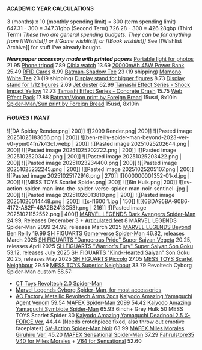 #### **ACADEMIC YEAR CALCULATIONS**  
3 (months) x 10 (monthly spending limit) \= 300 (term spending limit)  
647.31 \- 300 \= 347.31gbp (Second Term)
726.28 \- 300 \= 426.28gbp (Third Term)
*These two are general spending budgets. They can be for anything from [[Wishlist]] or [[Game wishlist]] or [[Book wishlist]]*
See [[Wishlist Archive]] for stuff I've already bought.

***Newspaper accessory made with printed papers***
[Portable light for photos](https://www.aliexpress.com/item/4001132435958.html?invitationCode=Nk5WWG9Fd1pIUHU0VkNuTU90bE4xbmptNzY5SG5hZHhLc2lXRWhYb1AwdWVQemFTZUJrNWVWT0s1MU1hdTAyWg&srcSns=sns_Copy&spreadType=socialShare&social_params=61255092969&bizType=ProductDetail&spreadCode=Nk5WWG9Fd1pIUHU0VkNuTU90bE4xbmptNzY5SG5hZHhLc2lXRWhYb1AwdWVQemFTZUJrNWVWT0s1MU1hdTAyWg&aff_fcid=53caf2040f224c14a827912e34cd185c-1758731852211-08817-_Ex3vUBy&tt=MG&aff_fsk=_Ex3vUBy&aff_platform=default&sk=_Ex3vUBy&aff_trace_key=53caf2040f224c14a827912e34cd185c-1758731852211-08817-_Ex3vUBy&shareId=61255092969&businessType=ProductDetail&platform=AE&terminal_id=b4f21691d67147bda3b5aa1df2020bba&afSmartRedirect=y) 21.95
[Phone tripod](https://www.amazon.co.uk/dp/B0CQP77YP4?ref=cm_sw_r_cso_cp_apan_dp_6NN2VGV0TFFM5D67WCBQ&social_share=cm_sw_r_cso_cp_apan_dp_6NN2VGV0TFFM5D67WCBQ&titleSource=true) 7.89
[Qibla watch](https://www.aliexpress.com/item/1005004987915492.html?pvid=5652dc25-4d2e-41c9-8c0e-3bde7d8c734e&_t=gps-id%3ApcJustForYou%2Cscm-url%3A1007.13562.416251.0%2Cpvid%3A5652dc25-4d2e-41c9-8c0e-3bde7d8c734e%2Ctpp_buckets%3A668%232846%238114%231999&utparam-url=scene%3ApcJustForYou%7Cquery_from%3A%7Cx_object_id%3A1005004987915492%7C_p_origin_prod%3A) 13.69
[20000mAh 45W Power Bank](https://www.amazon.co.uk/dp/B0D6378L2B/?coliid=I1WMKZ5LXDRE5P&colid=3QR68R4Q0W63Y&th=1) 25.49
[RFID Cards](https://www.amazon.co.uk/WHonor-Blocking-Protector-Contactless-Protection/dp/B0CHHZ323V?dib=eyJ2IjoiMSJ9.3oovWHGg-Tc2LmkMhu1lva1pRWNjmBCC9_wKGJhg9-CbuF1wMvwtMVZCu-dZH5W4bZwesuyTv9Ga_SNwsD1S7KM70ghG3Ivji9gby1X_yA2l-ldbs9QvFkLulVhsgXHAS_XrO2GdpQYgca0Ae61HEsNuv0EsHuKwIgv-jU0HFb1CyyQR4-11EkvebN6Y3TgUrvuyOyElX7m1fm7CCMjxUVRGWZC042d-E0WmPF5YEKnzDG9q8csTLBDKXDnbJUX9meI_O1EaKB6v66lNUKcKOBCZTHXrpbmFR6zQZC1p4nc.qbFclqgKO2To5rtlQMiyww3nbd9douTbFoUkmKSi0Cc&dib_tag=se&keywords=RFID+Cards&qid=1759682979&sr=8-4) 8.99
[Batman-Shadow Tee](https://mamono.world/products/btm-shd) 23 (19 shipping)
[Mamono White Tee](https://mamono.world/products/skc-vs2?variant=46151394590912) 23 (19 shipping)
[Display stand for bigger figures](https://www.aliexpress.com/item/1005007402161040.html?pdp_ext_f=%7B%22sku_id%22%3A%2212000040593165571%22%7D&sourceType=1&spm=a2g0o.wish-manage-home.0.0) 8.73
[Display stand for 1/12 figures](https://www.aliexpress.com/item/1005008564504383.html?spm=a2g0o.detail.pcDetailTopMoreOtherSeller.1.49e0t3QNt3QNY9&gps-id=pcDetailTopMoreOtherSeller&scm=1007.40050.354490.0&scm_id=1007.40050.354490.0&scm-url=1007.40050.354490.0&pvid=5f05b2c3-013d-447d-bdf3-2bf0f6c05957&_t=gps-id:pcDetailTopMoreOtherSeller,scm-url:1007.40050.354490.0,pvid:5f05b2c3-013d-447d-bdf3-2bf0f6c05957,tpp_buckets:668%232846%238111%231996&pdp_ext_f=%7B%22order%22%3A%22977%22%2C%22eval%22%3A%221%22%2C%22sceneId%22%3A%2230050%22%2C%22fromPage%22%3A%22recommend%22%7D&pdp_npi=6%40dis%21GBP%212.69%212.42%21%21%213.48%213.13%21%4021039a5b17614240681107134e2f48%2112000045737340511%21rec%21UK%212834634728%21XZ%211%210%21n_tag%3A-29919%3Bd%3A936c168b%3Bm03_new_user%3A-29895%3BpisId%3A5000000191192759&utparam-url=scene%3ApcDetailTopMoreOtherSeller%7Cquery_from%3A%7Cx_object_id%3A1005008564504383%7C_p_origin_prod%3A) 2.69
[Jet duster](https://amzn.eu/d/jiffMLM) 62.99
[Tamashi Effect Series - Shock Impact Yellow](https://www.nin-nin-game.com/en/bandai-spirits/129527-tamashii-effect-series-shock-impact-yellow-ver-for-sh-figuarts-bandai-spirits-.html) 12.73
[Tamashi Effect Series - Concrete Crash](https://www.nin-nin-game.com/en/shfiguarts/181249-shfiguarts-tamashii-effect-series-concrete-crash-bandai-spirits-.html) 15.75
[Web Effect Pack](https://www.etsy.com/uk/listing/4296664472/spider-web-pack?ls=s&ga_order=most_relevant&ga_search_type=all&ga_view_type=gallery&ga_search_query=spider-man+wired+webs&ref=sr_gallery-1-2&nob=1&content_source=a8dc5400-85fb-45b7-8269-16e85af04f93%253ALT2cd38a931d447b697c36b8eb4fca0cea4d68dbaa&organic_search_click=1&logging_key=a8dc5400-85fb-45b7-8269-16e85af04f93%3ALT2cd38a931d447b697c36b8eb4fca0cea4d68dbaa&variation0=5370699452&variation1=5351334725) 17.88
[Batman/Moon print by Foreign Bread](https://www.inprnt.com/gallery/foreignbread/moon-batman-dc/) 15usd, 8x10in
[Spider-Man/Sun print by Foreign Bread](https://www.inprnt.com/gallery/foreignbread/sun-spider-man-marvel/) 15usd, 8x10in
#### ***FIGURES I WANT***
![[DA Spidey Render.png| 200]] ![[2099 Render.png| 200]] ![[Pasted image 20251025183656.png | 200]] ![[ben-reilly-spider-man-beyond-2023-ver-v0-ypm04fn7k43c1.webp | 200]]
![[Pasted image 20251025202644.png | 200]] ![[Pasted image 20251025202722.png | 200]] ![[Pasted image 20251025203442.png | 200]] ![[Pasted image 20251025203422.png | 200]]
![[Pasted image 20251023234400.png | 200]] ![[Pasted image 20251025232245.png | 200]] ![[Pasted image 20251025205107.png | 200]] ![[Pasted image 20251025172916.png | 270]]
![[000000001352-01-xl.jpg | 200]] ![[MESS TOYS Scarlet Spider.png| 200]] ![[6in Hulk.png| 200]] ![[sv-action-spider-man-into-the-spider-verse-spider-man-noir-sentinel-.jpg | 200]]
![[Pasted image 20251026013810.png | 200]] ![[Pasted image 20251026014448.png | 200]] ![[s-l1600 1.jpg | 150]] ![[{6BDA95BA-90B6-4172-A82F-48A2B2413C53}.png | 216]] ![[Pasted image 20251021152552.png | 400]]
[MARVEL LEGENDS Dark Avengers Spider-Man](https://forbiddenplanet.com/474468-dark-avengers-marvel-legends-action-figure-spider-man/) 24.99, Releases December 3 + [Articulated feet](https://www.etsy.com/uk/listing/1675366287/retro-articulated-toes-pair-for-marvel?show_sold_out_detail=1&ref=nla_listing_details) 8
MARVEL LEGENDS Spider-Man 2099 24.99, releases March 2025
[MARVEL LEGENDS Beyond Ben Reilly](https://amzn.eu/d/jlz3ONp) 19.99
[SH FIGUARTS Gamerverse Spider-Man](https://www.nin-nin-game.com/en/shfiguarts/194482-shfiguarts-marvel-gamerverse-spider-man-bandai-spirits-.html) 46.82, releases March 2025
[SH FIGUARTS "Dangerous Pride" Super Saiyan Vegeta](https://www.nin-nin-game.com/en/dragon-ball/199618-shfiguarts-dragon-ball-z-super-saiyan-vegeta-dangerous-pride-bandai-spirits-.html) 20.25, releases April 2025
[SH FIGUARTS "Warrior's Fury" Super Saiyan Son Goku](https://www.nin-nin-game.com/en/shfiguarts/201657-shfiguarts-dragon-ball-z-super-saiyan-son-goku-warrior-s-fury-ver-limited-edition-bandai-spirits-.html) 53.12, releases July 2025
[SH FIGUARTS "Kind-Hearted Saiyan" Son Goku](https://www.nin-nin-game.com/en/shfiguarts/199582-shfiguarts-dragon-ball-z-son-goku-kind-hearted-saiyan-bandai-spirits-.html) 20.25, releases May 2025
[SH FIGUARTS Piccolo](https://www.nin-nin-game.com/en/shfiguarts/167581-shfiguarts-dragon-ball-daima-piccolo-bandai-spirits-.html) 27.05
[MESS TOYS Scarlet Neighbour](https://www.aliexpress.com/item/1005008455372278.html?spm=a2g0o.productlist.main.16.3131371dRa59b9&aem_p4p_detail=20251023153121639178736197720001270066&algo_pvid=7116a286-2963-4c6c-8d2d-3a0d39100d26&algo_exp_id=7116a286-2963-4c6c-8d2d-3a0d39100d26-15&pdp_ext_f=%7B%22order%22%3A%223385%22%2C%22eval%22%3A%221%22%2C%22fromPage%22%3A%22search%22%7D&pdp_npi=6%40dis%21GBP%2165.76%2129.59%21%21%21606.64%21272.97%21%40210384cc17612586809564616e96bc%2112000050857874619%21sea%21UK%212834634728%21X%211%210%21n_tag%3A-29919%3Bd%3A936c168b%3Bm03_new_user%3A-29895&curPageLogUid=EmZ3lUOIqSrC&utparam-url=scene%3Asearch%7Cquery_from%3A%7Cx_object_id%3A1005008455372278%7C_p_origin_prod%3A&search_p4p_id=20251023153121639178736197720001270066_4) 29.59
[MESS TOYS Superior Neighbour](https://www.aliexpress.com/item/1005008114383112.html?pdp_ext_f=%7B%22sku_id%22%3A%2212000050508736521%22%7D&sourceType=1&spm=a2g0o.wish-manage-home.0.0) 33.79
Revoltech Cyborg Spider-Man custom 58.57:
- [CT Toys Revoltech 2.0 Spider-Man](https://www.aliexpress.com/item/1005008114088633.html?pdp_ext_f=%7B%22sku_id%22%3A%2212000045917576622%22%7D&sourceType=1&spm=a2g0o.wish-manage-home.0.0)
- [Marvel Legends Cyborg Spider-Man, for most accessories](https://www.comicsandcocktails.co.uk/store/Marvel-Legends-6-Spider-Man-Vintage-Cyborg-Spider-Man-p777540968)
- [AC Factory Metallic Revoltech Arms 2pcs](https://www.aliexpress.com/item/1005009914479336.html?pdp_ext_f=%7B%22sku_id%22%3A%2212000051171781541%22%7D&sourceType=1&spm=a2g0o.wish-manage-home.0.0)
[Kaiyodo Amazing Yamaguchi Agent Venom](https://www.nin-nin-game.com/en/revoltech/137765-amazing-yamaguchi-revoltech-spider-man-agent-venom-reissue-kaiyodo-.html) 59.54
[MAFEX Spider-Man 2099](https://www.nin-nin-game.com/en/mafex/121085-mafex-no-239-spider-man-spider-man-2099-comic-ver-medicom-toy-.html) 54.42
[Kaiyodo Amazing Yamaguchi Symbiote Spider-Man](https://www.nin-nin-game.com/en/preorders/203583-amazing-yamaguchi-revoltech-spider-man-symbiote-spider-man-limited-bonus-kaiyodo-.html) 65.93
6inch+ Grey Hulk 50
MESS TOYS Scarlet Spider 30
[Kaiyodo Amazing Yamaguchi Deadpool 2.5 X-FORCE Ver.](https://www.nin-nin-game.com/en/marvel-dc-comics/131795-amazing-yamaguchi-revoltech-marvel-comics-deadpool-ver-25-x-force-colors-kaiyodo-.html) 44.44 (Needs crotchpiece fixed, also throw out emotive faceplates)
[SV-Action Spider-Man Noir](https://www.nin-nin-game.com/en/spider-man/98019-sv-action-spider-man-into-the-spider-verse-spider-man-noir-sentinel-.html) 63.99
[MAFEX Miles Morales Giruhiru Ver.](https://www.nin-nin-game.com/en/mafex/184928-mafex-no276-spider-man-miles-morales-comic-renewal-ver-medicom-toy-.html) 45.20
[MAFEX Sensational Spider-Man](https://www.nin-nin-game.com/en/mafex/196338-mafex-no143-spider-man-ben-reilly-comics-ver-2nd-reissue-medicom-toy-.html) 37.29
[Fahrulstore35 V40 for Miles Morales](https://fahrulstore35.bigcartel.com/product/v40) + [V64 for Sensational](https://fahrulstore35.bigcartel.com/product/v64) 52.60